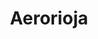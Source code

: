 ---
id: "aerorioja"
image: 
  src: "/src/images/aerorioja.png"
  alt: "aerorioja web"
title: "Aerorioja"
location: "Logroño, Spain"
year: "2017"
show_title: {portfolio: true, card: false}
secondary_link: { text: "", href: ""}
platform: "Wordpress"
tech: "Custom"
url: "https://aerorioja.com"
description: Aerorioja is a website that explores a fantastic aerodrome in the north
            of Spain (Logroño). The gallery section shows beautiful pictures from
            different planes and landscapes.<br><br>
            Built with care using <b>WordPress</b>, it has been working perfectly since
            its deployment. The website also serves as a portal for users that want
            to log in to their personal area. The pages were built using <b>custom
            code and custom elements with HTML, JS and CSS.</b> The users can
            learn from courses, schedules and contact the owner to reserve
            lessons and experiences.
---